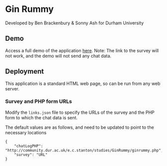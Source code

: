 # Gin Rummy
Developed by Ben Brackenbury & Sonny Ash for Durham University

## Demo
Access a full demo of the application [here](https://benbrackenbury.github.io/ginrummy-prod/). 
Note: The link to the survey will not work, and the demo will not send any chat data.

## Deployment
This application is a standard HTML web page, so can be run from any web server.

### Survey and PHP form URLs
Modify the `links.json` file to specify the URLs of the survey and the PHP form to which the chat data is sent.

The default values are as follows, and need to be updated to point to the necessary locations
```
{
    "chatLogPHP": "http://community.dur.ac.uk/e.c.stanton/studies/GinRummy/ginrummy.php",
    "survey": "URL"
}
```
